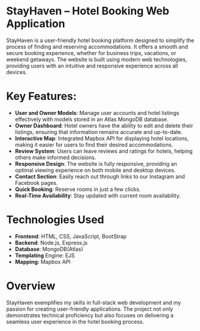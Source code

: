 # StayHaven – Hotel Booking Web Application

StayHaven is a user-friendly hotel booking platform designed to simplify the process of finding and reserving accommodations. It offers a smooth and secure booking experience, whether for business trips, vacations, or weekend getaways. The website is built using modern web technologies, providing users with an intuitive and responsive experience across all devices.

# Key Features:
- **User and Owner Models**: Manage user accounts and hotel listings effectively with models stored in an Atlas MongoDB database.
- **Owner Dashboard**: Hotel owners have the ability to edit and delete their listings, ensuring that information remains accurate and up-to-date.
- **Interactive Map**: Integrated Mapbox API for displaying hotel locations, making it easier for users to find their desired accommodations.
- **Review System**: Users can leave reviews and ratings for hotels, helping others make informed decisions.
- **Responsive Design**: The website is fully responsive, providing an optimal viewing experience on both mobile and desktop devices.
- **Contact Section**: Easily reach out through links to our Instagram and Facebook pages.
- **Quick Booking**: Reserve rooms in just a few clicks.
- **Real-Time Availability**: Stay updated with current room availability.


# Technologies Used 
- **Frontend**: HTML, CSS, JavaScript, BootStrap
- **Backend**: Node.js, Express.js
- **Database**: MongoDB(Atlas)
- **Templating** Engine: EJS
- **Mapping**: Mapbox API

# Overview
StayHaven exemplifies my skills in full-stack web development and my passion for creating user-friendly applications. The project not only demonstrates technical proficiency but also focuses on delivering a seamless user experience in the hotel booking process.